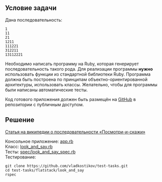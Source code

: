 ## Условие задачи

Дана последовательность:

```
1
11
21
1211
111221
312211
13112221
```

Необходимо написать программу на Ruby, которая генерирует последовательность
такого рода. Для реализации программы **нужно** использовать функции из
стандартной библиотеки Ruby. Программа должна быть построена по принципам
объектно-ориентированной архитектуры, использовать классы. Желательно, чтобы
для программы были написаны автоматические тесты.

Код готового приложения должен быть размещён на [GitHub](http://github.com)
в репозитории с публичным доступом.

## Решение
[Статья на википедии о последовательности «Посмотри-и-скажи»](https://ru.wikipedia.org/wiki/Последовательность_«Посмотри-и-скажи»)

Консольное приложение: [app.rb](app.rb)\
Класс: [look_and_say.rb](look_and_say.rb)\
Тесты: [spec/look_and_say_spec.rb](spec/look_and_say_spec.rb)\
Тестирование:
```shell
git clone https://github.com/vladkostikov/test-tasks.git
cd test-tasks/flatstack/look_and_say
rspec
```
